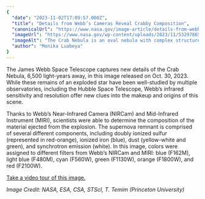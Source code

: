 ```yaml
---
{
  "date": "2023-11-02T17:09:57.000Z",
  "title": "Details from Webb’s Cameras Reveal Crabby Composition",
  "canonicalUrl": "https://www.nasa.gov/image-article/details-from-webbs-cameras-reveal-crabby-composition/",
  "imageUrl": "https://www.nasa.gov/wp-content/uploads/2023/11/53297865145-e3db450a1b-o.png",
  "imageAlt": "The Crab Nebula is an oval nebula with complex structure against a black background. On the nebula’s exterior, particularly at the top left and bottom left, lie curtains of glowing red and orange fluffy material. Its interior shell shows large-scale loops of mottled filaments of yellow-white and green, studded with clumps and knots. Translucent thin ribbons of smoky white lie within the remnant’s interior, brightest toward its center. The white material follows different directions throughout, including sometimes sharply curving away from certain regions within the remnant. A faint, wispy ring of white material encircles the very center of the nebula. Around and within the supernova remnant are many points of blue, red, and yellow light.",
  "author": "Monika Luabeya"
}
---
```


The James Webb Space Telescope captures new details of the Crab Nebula, 6,500 light-years away, in this image released on Oct. 30, 2023. While these remains of an exploded star have been well-studied by multiple observatories, including the Hubble Space Telescope, Webb’s infrared sensitivity and resolution offer new clues into the makeup and origins of this scene.

Thanks to Webb’s Near-Infrared Camera (NIRCam) and Mid-Infrared Instrument (MIRI), scientists were able to determine the composition of the material ejected from the explosion. The supernova remnant is comprised of several different components, including doubly ionized sulfur (represented in red-orange), ionized iron (blue), dust (yellow-white and green), and synchrotron emission (white). In this image, colors were assigned to different filters from Webb’s NIRCam and MIRI: blue (F162M), light blue (F480M), cyan (F560W), green (F1130W), orange (F1800W), and red (F2100W).

[Take a video tour of this image.](https://www.nasa.gov/missions/webb/the-crab-nebula-seen-in-new-light-by-nasas-webb/#section-3)

_Image Credit: NASA, ESA, CSA, STScI, T. Temim (Princeton University)_
